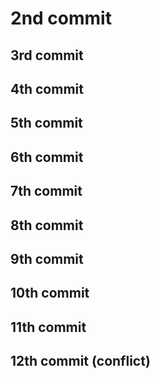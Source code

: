 # 2nd commit

## 3rd commit

## 4th commit

## 5th commit

## 6th commit

## 7th commit

## 8th commit

## 9th commit

## 10th commit

## 11th commit

## 12th commit (conflict)
